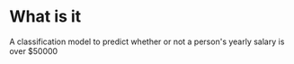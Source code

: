 # What is it
A classification model to predict whether or not a person's yearly salary is over $50000
